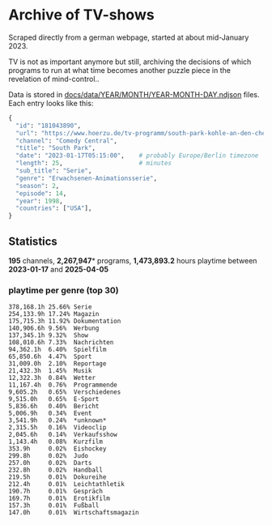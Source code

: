 # Archive of TV-shows

Scraped directly from a german webpage, started at about mid-January 2023.

TV is not as important anymore but still, archiving the decisions of which programs to run at what time
becomes another puzzle piece in the revelation of mind-control.. 

Data is stored in [docs/data/YEAR/MONTH/YEAR-MONTH-DAY.ndjson](docs/data/) files. 
Each entry looks like this:

```python
{
  "id": "181043890", 
  "url": "https://www.hoerzu.de/tv-programm/south-park-kohle-an-den-chefkoch/bid_181043890/", 
  "channel": "Comedy Central", 
  "title": "South Park", 
  "date": "2023-01-17T05:15:00",    # probably Europe/Berlin timezone 
  "length": 25,                     # minutes 
  "sub_title": "Serie", 
  "genre": "Erwachsenen-Animationsserie", 
  "season": 2, 
  "episode": 14, 
  "year": 1998, 
  "countries": ["USA"],
}
```

## Statistics

**195** channels, **2,267,947*** programs, **1,473,893.2** hours playtime between **2023-01-17** and **2025-04-05**


### playtime per genre (top 30)

    378,168.1h 25.66% Serie
    254,133.9h 17.24% Magazin
    175,715.3h 11.92% Dokumentation
    140,906.6h 9.56%  Werbung
    137,345.1h 9.32%  Show
    108,010.6h 7.33%  Nachrichten
    94,362.1h  6.40%  Spielfilm
    65,850.6h  4.47%  Sport
    31,009.0h  2.10%  Reportage
    21,432.3h  1.45%  Musik
    12,322.3h  0.84%  Wetter
    11,167.4h  0.76%  Programmende
    9,605.2h   0.65%  Verschiedenes
    9,515.0h   0.65%  E-Sport
    5,836.6h   0.40%  Bericht
    5,006.9h   0.34%  Event
    3,541.9h   0.24%  *unknown*
    2,315.5h   0.16%  Videoclip
    2,045.6h   0.14%  Verkaufsshow
    1,143.4h   0.08%  Kurzfilm
    353.9h     0.02%  Eishockey
    299.8h     0.02%  Judo
    257.0h     0.02%  Darts
    232.8h     0.02%  Handball
    219.5h     0.01%  Dokureihe
    212.4h     0.01%  Leichtathletik
    190.7h     0.01%  Gespräch
    169.7h     0.01%  Erotikfilm
    157.3h     0.01%  Fußball
    147.0h     0.01%  Wirtschaftsmagazin
